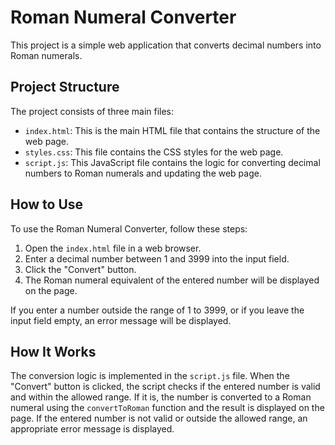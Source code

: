 # Roman Numeral Converter

This project is a simple web application that converts decimal numbers into Roman numerals.

## Project Structure

The project consists of three main files:

- `index.html`: This is the main HTML file that contains the structure of the web page.
- `styles.css`: This file contains the CSS styles for the web page.
- `script.js`: This JavaScript file contains the logic for converting decimal numbers to Roman numerals and updating the web page.

## How to Use

To use the Roman Numeral Converter, follow these steps:

1. Open the `index.html` file in a web browser.
2. Enter a decimal number between 1 and 3999 into the input field.
3. Click the "Convert" button.
4. The Roman numeral equivalent of the entered number will be displayed on the page.

If you enter a number outside the range of 1 to 3999, or if you leave the input field empty, an error message will be displayed.

## How It Works

The conversion logic is implemented in the `script.js` file. When the "Convert" button is clicked, the script checks if the entered number is valid and within the allowed range. If it is, the number is converted to a Roman numeral using the `convertToRoman` function and the result is displayed on the page. If the entered number is not valid or outside the allowed range, an appropriate error message is displayed.